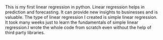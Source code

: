This is my first linear regression in python. Linear regression
helps in prediction and forecasting. It can provide new insights
to businesses and is valuable. The type of linear regression
I created is simple linear regression. It took many weeks just to learn the
fundamentals of simple linear regression.I wrote the whole code from
scratch even without the help of third party libraries.
